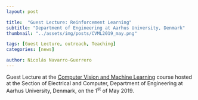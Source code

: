 ```yaml
---
layout: post

title:  "Guest Lecture: Reinforcement Learning"
subtitle: "Department of Engineering at Aarhus University, Denmark"
thumbnail: "../assets/img/posts/CVML2019_may.png"

tags: [Guest Lecture, outreach, Teaching]
categories: [news]

author: Nicolás Navarro-Guerrero
---
```


Guest Lecture at the <a href="https://kursuskatalog.au.dk/da/course/75521/computer-vision-and-machine-learning" target="_blank">Computer Vision and Machine Learning</a> course hosted at the Section of Electrical and Computer, Department of Engineering at Aarhus University, Denmark, on the 1<sup>st</sup> of May 2019.

<!--more-->

